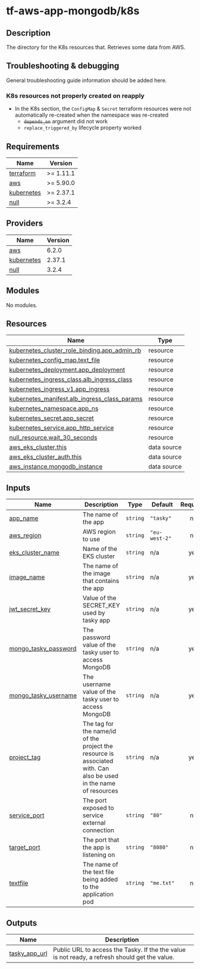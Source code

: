 # tf-aws-app-mongodb/k8s

## Description

The directory for the K8s resources that. Retrieves some data from AWS.

## Troubleshooting & debugging

General troubleshooting guide information should be added here.

### K8s resources not properly created on reapply

* In the K8s section, the `ConfigMap` & `Secret` terraform resources were not automatically re-created when the namespace was re-created
    * ~~`depends_on`~~ argument did not work
    * `replace_triggered_by` lifecycle property worked

<!-- BEGIN_TF_DOCS -->
## Requirements

| Name | Version |
|------|---------|
| <a name="requirement_terraform"></a> [terraform](#requirement\_terraform) | >= 1.11.1 |
| <a name="requirement_aws"></a> [aws](#requirement\_aws) | >= 5.90.0 |
| <a name="requirement_kubernetes"></a> [kubernetes](#requirement\_kubernetes) | >= 2.37.1 |
| <a name="requirement_null"></a> [null](#requirement\_null) | >= 3.2.4 |

## Providers

| Name | Version |
|------|---------|
| <a name="provider_aws"></a> [aws](#provider\_aws) | 6.2.0 |
| <a name="provider_kubernetes"></a> [kubernetes](#provider\_kubernetes) | 2.37.1 |
| <a name="provider_null"></a> [null](#provider\_null) | 3.2.4 |

## Modules

No modules.

## Resources

| Name | Type |
|------|------|
| [kubernetes_cluster_role_binding.app_admin_rb](https://registry.terraform.io/providers/hashicorp/kubernetes/latest/docs/resources/cluster_role_binding) | resource |
| [kubernetes_config_map.text_file](https://registry.terraform.io/providers/hashicorp/kubernetes/latest/docs/resources/config_map) | resource |
| [kubernetes_deployment.app_deployment](https://registry.terraform.io/providers/hashicorp/kubernetes/latest/docs/resources/deployment) | resource |
| [kubernetes_ingress_class.alb_ingress_class](https://registry.terraform.io/providers/hashicorp/kubernetes/latest/docs/resources/ingress_class) | resource |
| [kubernetes_ingress_v1.app_ingress](https://registry.terraform.io/providers/hashicorp/kubernetes/latest/docs/resources/ingress_v1) | resource |
| [kubernetes_manifest.alb_ingress_class_params](https://registry.terraform.io/providers/hashicorp/kubernetes/latest/docs/resources/manifest) | resource |
| [kubernetes_namespace.app_ns](https://registry.terraform.io/providers/hashicorp/kubernetes/latest/docs/resources/namespace) | resource |
| [kubernetes_secret.app_secret](https://registry.terraform.io/providers/hashicorp/kubernetes/latest/docs/resources/secret) | resource |
| [kubernetes_service.app_http_service](https://registry.terraform.io/providers/hashicorp/kubernetes/latest/docs/resources/service) | resource |
| [null_resource.wait_30_seconds](https://registry.terraform.io/providers/hashicorp/null/latest/docs/resources/resource) | resource |
| [aws_eks_cluster.this](https://registry.terraform.io/providers/hashicorp/aws/latest/docs/data-sources/eks_cluster) | data source |
| [aws_eks_cluster_auth.this](https://registry.terraform.io/providers/hashicorp/aws/latest/docs/data-sources/eks_cluster_auth) | data source |
| [aws_instance.mongodb_instance](https://registry.terraform.io/providers/hashicorp/aws/latest/docs/data-sources/instance) | data source |

## Inputs

| Name | Description | Type | Default | Required |
|------|-------------|------|---------|:--------:|
| <a name="input_app_name"></a> [app\_name](#input\_app\_name) | The name of the app | `string` | `"tasky"` | no |
| <a name="input_aws_region"></a> [aws\_region](#input\_aws\_region) | AWS region to use | `string` | `"eu-west-2"` | no |
| <a name="input_eks_cluster_name"></a> [eks\_cluster\_name](#input\_eks\_cluster\_name) | Name of the EKS cluster | `string` | n/a | yes |
| <a name="input_image_name"></a> [image\_name](#input\_image\_name) | The name of the image that contains the app | `string` | n/a | yes |
| <a name="input_jwt_secret_key"></a> [jwt\_secret\_key](#input\_jwt\_secret\_key) | Value of the SECRET\_KEY used by tasky app | `string` | n/a | yes |
| <a name="input_mongo_tasky_password"></a> [mongo\_tasky\_password](#input\_mongo\_tasky\_password) | The password value of the tasky user to access MongoDB | `string` | n/a | yes |
| <a name="input_mongo_tasky_username"></a> [mongo\_tasky\_username](#input\_mongo\_tasky\_username) | The username value of the tasky user to access MongoDB | `string` | n/a | yes |
| <a name="input_project_tag"></a> [project\_tag](#input\_project\_tag) | The tag for the name/id of the project the resource is associated with. Can also be used in the name of resources | `string` | n/a | yes |
| <a name="input_service_port"></a> [service\_port](#input\_service\_port) | The port exposed to service external connection | `string` | `"80"` | no |
| <a name="input_target_port"></a> [target\_port](#input\_target\_port) | The port that the app is listening on | `string` | `"8080"` | no |
| <a name="input_textfile"></a> [textfile](#input\_textfile) | The name of the text file being added to the application pod | `string` | `"me.txt"` | no |

## Outputs

| Name | Description |
|------|-------------|
| <a name="output_tasky_app_url"></a> [tasky\_app\_url](#output\_tasky\_app\_url) | Public URL to access the Tasky. If the the value is not ready, a refresh should get the value. |
<!-- END_TF_DOCS -->